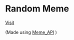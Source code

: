 # Random Meme

[Visit](https://random-meme.now.sh/)

(Made using [Meme_API](https://github.com/D3vd/Meme_Api) )
